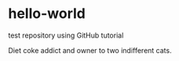 # hello-world
test repository using GitHub tutorial

Diet coke addict and owner to two indifferent cats. 
